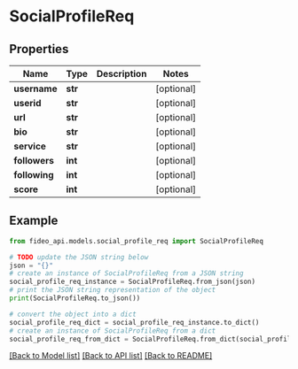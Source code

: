 # SocialProfileReq


## Properties

Name | Type | Description | Notes
------------ | ------------- | ------------- | -------------
**username** | **str** |  | [optional] 
**userid** | **str** |  | [optional] 
**url** | **str** |  | [optional] 
**bio** | **str** |  | [optional] 
**service** | **str** |  | [optional] 
**followers** | **int** |  | [optional] 
**following** | **int** |  | [optional] 
**score** | **int** |  | [optional] 

## Example

```python
from fideo_api.models.social_profile_req import SocialProfileReq

# TODO update the JSON string below
json = "{}"
# create an instance of SocialProfileReq from a JSON string
social_profile_req_instance = SocialProfileReq.from_json(json)
# print the JSON string representation of the object
print(SocialProfileReq.to_json())

# convert the object into a dict
social_profile_req_dict = social_profile_req_instance.to_dict()
# create an instance of SocialProfileReq from a dict
social_profile_req_from_dict = SocialProfileReq.from_dict(social_profile_req_dict)
```
[[Back to Model list]](../README.md#documentation-for-models) [[Back to API list]](../README.md#documentation-for-api-endpoints) [[Back to README]](../README.md)


